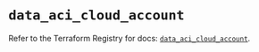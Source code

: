 # `data_aci_cloud_account`

Refer to the Terraform Registry for docs: [`data_aci_cloud_account`](https://registry.terraform.io/providers/ciscodevnet/aci/2.17.0/docs/data-sources/cloud_account).

